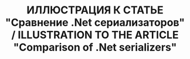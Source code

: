 ---
title: ИЛЛЮСТРАЦИЯ К СТАТЬЕ "Сравнение .Net сериализаторов" / ILLUSTRATION TO THE ARTICLE "Comparison of .Net serializers"
image_path: /images/serializers.png
column: 3
---